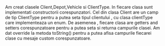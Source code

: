 Am creat clasele Client,Depot,Vehicle si ClientType. In fiecare clasa sunt implementati constructorii corespunzatori. Cel din clasa Client are un camp de tip ClientType pentru a putea seta tipul clientului , cu clasa clientType care implementeaza un enum. De asemenea , fiecare clasa are getters and setters corespunzatoare pentru a putea seta si returna campurile clasei. Am dat override la metoda toString() pentru a putea afisa campurile fiecarei clase cu mesaje custom corespunzatoare.
